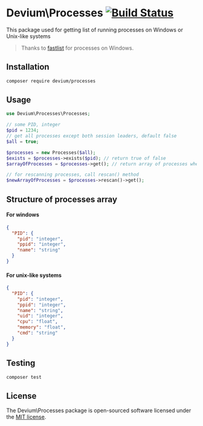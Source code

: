 # Devium\Processes [![Build Status](https://travis-ci.org/webdevium/processes.svg?branch=master)](https://travis-ci.org/webdevium/processes)

This package used for getting list of running processes on Windows or Unix-like systems

> Thanks to [fastlist](https://github.com/MarkTiedemann/fastlist) for processes on Windows.

## Installation

```sh
composer require devium/processes
```

## Usage

```php
use Devium\Processes\Processes;

// some PID, integer
$pid = 1234;
// get all processes except both session leaders, default false
$all = true;

$processes = new Processes($all);
$exists = $processes->exists($pid); // return true of false
$arrayOfProcesses = $processes->get(); // return array of processes where key is PID

// for rescanning processes, call rescan() method
$newArrayOfProcesses = $processes->rescan()->get();
```

## Structure of processes array

#### For windows
```json
{
  "PID": {
    "pid": "integer",
    "ppid": "integer",
    "name": "string"
  }
}
```

#### For unix-like systems
```json
{
  "PID": {
    "pid": "integer",
    "ppid": "integer",
    "name": "string",
    "uid": "integer",
    "cpu": "float",
    "memory": "float",
    "cmd": "string"
  }
}
```

## Testing
```sh
composer test
```

## License

The Devium\Processes package is open-sourced software licensed under the [MIT license](https://opensource.org/licenses/MIT).
